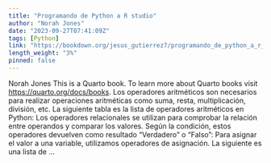 ```yaml
---
title: "Programando de Python a R studio"
author: "Norah Jones"
date: "2023-09-27T07:41:09Z"
tags: [Python]
link: "https://bookdown.org/jesus_gutierrez7/programando_de_python_a_r_studio_-_jgh/"
length_weight: "3%"
pinned: false
---
```


Norah Jones This is a Quarto book. To learn more about Quarto books visit https://quarto.org/docs/books. Los operadores aritméticos son necesarios para realizar operaciones aritméticas como suma, resta, multiplicación, división, etc. La siguiente tabla es la lista de operadores aritméticos en Python: Los operadores relacionales se utilizan para comprobar la relación entre operandos y comparar los valores. Según la condición, estos operadores devuelven como resultado “Verdadero” o “Falso”: Para asignar el valor a una variable, utilizamos operadores de asignación. La siguiente es una lista de ...
